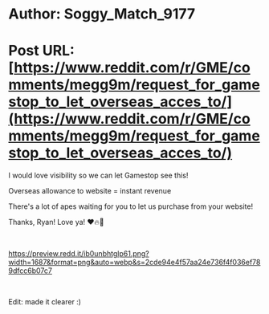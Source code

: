 # Author: Soggy_Match_9177
# Post URL: [https://www.reddit.com/r/GME/comments/megg9m/request_for_gamestop_to_let_overseas_acces_to/](https://www.reddit.com/r/GME/comments/megg9m/request_for_gamestop_to_let_overseas_acces_to/)


I would love visibility so we can let Gamestop see this!

Overseas allowance to website = instant revenue

There's a lot of apes waiting for you to let us purchase from your website!

Thanks, Ryan! Love ya! ❤🔥🚀

&#x200B;

https://preview.redd.it/ib0unbhtglp61.png?width=1687&format=png&auto=webp&s=2cde94e4f57aa24e736f4f036ef789dfcc6b07c7

&#x200B;

Edit: made it clearer :)